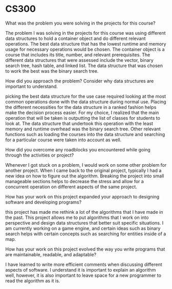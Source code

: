 # CS300

What was the problem you were solving in the projects for this course?

 The problem I was solving in the projects for this course was using different data structures to hold a container object and do different relevant operations. The best data structure that has the lowest runtime and memory usage for necessary operations would be chosen. The container object is a course that includes its title, number, and relevant prerequisites. The different data structures that were assessed include the vector, binary search tree, hash table, and linked list. The data structure that was chosen to work the best was the binary search tree.
  
How did you approach the problem? Consider why data structures are important to understand.

  picking the best data structure for the use case required looking at the most common operations done with the data structure during normal use. Placing the different necessities for the data structure in a ranked fashion helps make the decision process easier. For my choice, I realized that the main operation that will be taken is outputting the list of classes for students to look at. The data structure that undertook this operation with the least memory and runtime overhead was the binary search tree. Other relevant functions such as loading the courses into the data structure and searching for a particular course were taken into account as well.
  
How did you overcome any roadblocks you encountered while going through the activities or project?

  Whenever I got stuck on a problem, I would work on some other problem for another project. When I came back to the original project, typically I had a new idea on how to figure out the algorithm. Breaking the project into small manageable sections helps to decrease the stress and allow for a concurrent operation on different aspects of the same project.
  
How has your work on this project expanded your approach to designing software and developing programs?

  this project has made me rethink a lot of the algorithms that I have made in the past. This project allows me to put algorithms that I work on into perspective and design data structures that better suit specific situations. I am currently working on a game engine, and certain ideas such as binary search helps with certain concepts such as searching for entities inside of a map.
  
How has your work on this project evolved the way you write programs that are maintainable, readable, and adaptable?

  I have learned to write more efficient comments when discussing different aspects of software. I understand it is important to explain an algorithm well, however, it is also important to leave space for a new programmer to read the algorithm as it is. 
  
